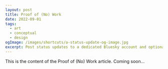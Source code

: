 ```yaml
---
layout: post
title: Proof of (No) Work
date: 2022-09-01
tags:
  - art
  - conceptual
  - design
ogImage: /images/shortcuts/a-status-update-og-image.jpg
excerpt: Post status updates to a dedicated Bluesky account and optionally use your own custom lexicon name for them.
---
```


This is the content of the Proof of (No) Work article. Coming soon...